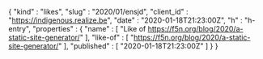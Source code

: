 {
  "kind" : "likes",
  "slug" : "2020/01/ensjd",
  "client_id" : "https://indigenous.realize.be",
  "date" : "2020-01-18T21:23:00Z",
  "h" : "h-entry",
  "properties" : {
    "name" : [ "Like of https://f5n.org/blog/2020/a-static-site-generator/" ],
    "like-of" : [ "https://f5n.org/blog/2020/a-static-site-generator/" ],
    "published" : [ "2020-01-18T21:23:00Z" ]
  }
}

